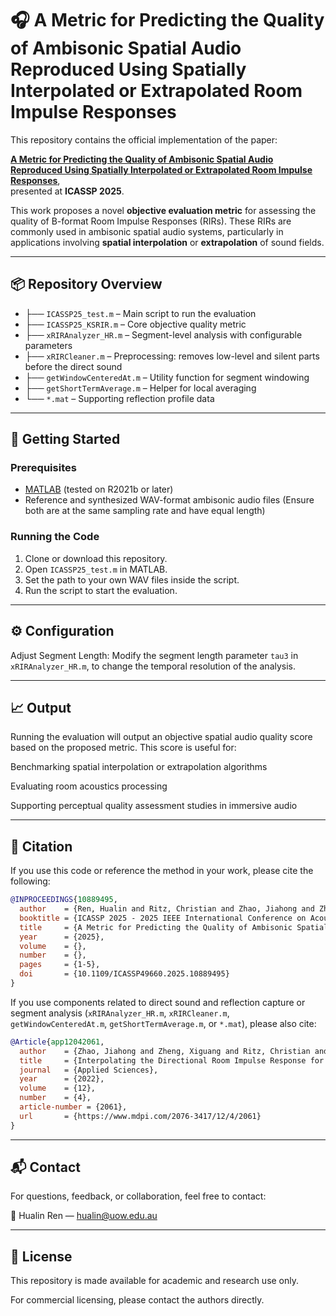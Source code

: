 # 🎧 A Metric for Predicting the Quality of Ambisonic Spatial Audio Reproduced Using Spatially Interpolated or Extrapolated Room Impulse Responses

This repository contains the official implementation of the paper:

**[A Metric for Predicting the Quality of Ambisonic Spatial Audio Reproduced Using Spatially Interpolated or Extrapolated Room Impulse Responses](https://ieeexplore.ieee.org/abstract/document/10889495)**,  
presented at **ICASSP 2025**.

This work proposes a novel **objective evaluation metric** for assessing the quality of B-format Room Impulse Responses (RIRs). These RIRs are commonly used in ambisonic spatial audio systems, particularly in applications involving **spatial interpolation** or **extrapolation** of sound fields.

---

## 📦 Repository Overview

- ├── `ICASSP25_test.m` – Main script to run the evaluation
- ├── `ICASSP25_KSRIR.m` – Core objective quality metric
- ├── `xRIRAnalyzer_HR.m` – Segment-level analysis with configurable parameters
- ├── `xRIRCleaner.m` – Preprocessing: removes low-level and silent parts before the direct sound
- ├── `getWindowCenteredAt.m` – Utility function for segment windowing
- ├── `getShortTermAverage.m` – Helper for local averaging
- └── `*.mat` – Supporting reflection profile data

---

## 🚀 Getting Started

### Prerequisites

- [MATLAB](https://www.mathworks.com/products/matlab.html) (tested on R2021b or later)
- Reference and synthesized WAV-format ambisonic audio files
(Ensure both are at the same sampling rate and have equal length)

### Running the Code

1. Clone or download this repository.  
2. Open `ICASSP25_test.m` in MATLAB.  
3. Set the path to your own WAV files inside the script.
4. Run the script to start the evaluation.

---

## ⚙️ Configuration

Adjust Segment Length:
Modify the segment length parameter `tau3` in `xRIRAnalyzer_HR.m`, to change the temporal resolution of the analysis.

---

## 📈 Output
Running the evaluation will output an objective spatial audio quality score based on the proposed metric. This score is useful for:

Benchmarking spatial interpolation or extrapolation algorithms

Evaluating room acoustics processing

Supporting perceptual quality assessment studies in immersive audio

---

## 📄 Citation
If you use this code or reference the method in your work, please cite the following:

```bibtex
@INPROCEEDINGS{10889495,
  author    = {Ren, Hualin and Ritz, Christian and Zhao, Jiahong and Zheng, Xiguang and Jang, Daeyoung},
  booktitle = {ICASSP 2025 - 2025 IEEE International Conference on Acoustics, Speech and Signal Processing (ICASSP)}, 
  title     = {A Metric for Predicting the Quality of Ambisonic Spatial Audio Reproduced Using Spatially Interpolated or Extrapolated Room Impulse Responses}, 
  year      = {2025},
  volume    = {},
  number    = {},
  pages     = {1-5},
  doi       = {10.1109/ICASSP49660.2025.10889495}
}
```
If you use components related to direct sound and reflection capture or segment analysis (`xRIRAnalyzer_HR.m`, `xRIRCleaner.m`, `getWindowCenteredAt.m`, `getShortTermAverage.m`, or `*.mat`), please also cite:
```bibtex
@Article{app12042061,
  author    = {Zhao, Jiahong and Zheng, Xiguang and Ritz, Christian and Jang, Daeyoung},
  title     = {Interpolating the Directional Room Impulse Response for Dynamic Spatial Audio Reproduction},
  journal   = {Applied Sciences},
  year      = {2022},
  volume    = {12},
  number    = {4},
  article-number = {2061},
  url       = {https://www.mdpi.com/2076-3417/12/4/2061}
}
```
---

## 📬 Contact
For questions, feedback, or collaboration, feel free to contact:

📧 Hualin Ren — hualin@uow.edu.au

---

## 📝 License
This repository is made available for academic and research use only. 

For commercial licensing, please contact the authors directly.


